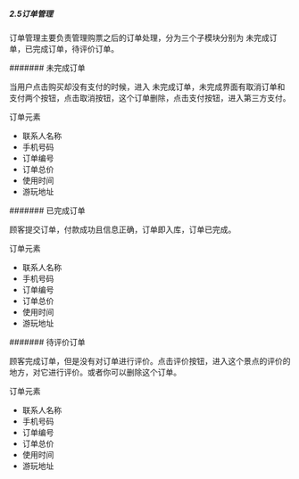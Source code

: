 ##### 2.5订单管理

   订单管理主要负责管理购票之后的订单处理，分为三个子模块分别为 未完成订单，已完成订单，待评价订单。
   
####### 未完成订单  
     
   当用户点击购买却没有支付的时候，进入 未完成订单，未完成界面有取消订单和支付两个按钮，点击取消按钮，这个订单删除，点击支付按钮，进入第三方支付。
             
   订单元素
   
   - 联系人名称
   - 手机号码
   - 订单编号
   - 订单总价
   - 使用时间
   - 游玩地址  
   
####### 已完成订单

  顾客提交订单，付款成功且信息正确，订单即入库，订单已完成。
             
   订单元素
   
   - 联系人名称
   - 手机号码
   - 订单编号
   - 订单总价
   - 使用时间
   - 游玩地址  
   
####### 待评价订单

   顾客完成订单，但是没有对订单进行评价。点击评价按钮，进入这个景点的评价的地方，对它进行评价。或者你可以删除这个订单。
             
   订单元素
   
   - 联系人名称
   - 手机号码
   - 订单编号
   - 订单总价
   - 使用时间
   - 游玩地址  
   
   

